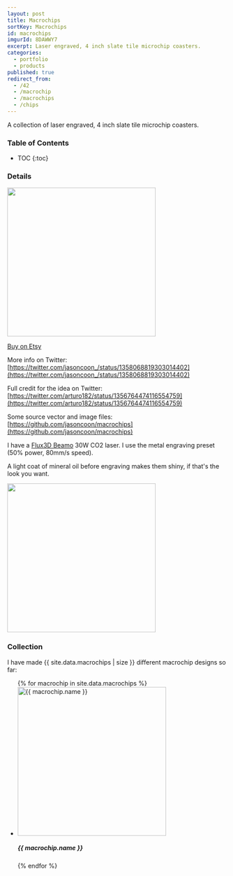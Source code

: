 ```yaml
---
layout: post
title: Macrochips
sortKey: Macrochips
id: macrochips
imgurId: 8DAWWY7
excerpt: Laser engraved, 4 inch slate tile microchip coasters.
categories:
  - portfolio
  - products
published: true
redirect_from:
  - /42
  - /macrochip
  - /macrochips
  - /chips
---
```


A collection of laser engraved, 4 inch slate tile microchip coasters.

<h3>Table of Contents</h3>

- TOC
{:toc}

### Details

<a href="https://i.imgur.com/8DAWWY7.jpg" target="_blank"><img src="https://i.imgur.com/8DAWWY7.jpg" style="width:340px" /></a>

<a class="btn btn-success" href="https://www.etsy.com/listing/971715779">Buy on Etsy</a>

More info on Twitter: [https://twitter.com/jasoncoon_/status/1358068819303014402](https://twitter.com/jasoncoon_/status/1358068819303014402)

Full credit for the idea on Twitter: [https://twitter.com/arturo182/status/1356764474116554759](https://twitter.com/arturo182/status/1356764474116554759)

Some source vector and image files: [https://github.com/jasoncoon/macrochips](https://github.com/jasoncoon/macrochips)

I have a [Flux3D Beamo](https://flux3dp.com/beamo/) 30W CO2 laser.  I use the metal engraving preset (50% power, 80mm/s speed).

A light coat of mineral oil before engraving makes them shiny, if that's the look you want.

<a href="https://i.imgur.com/rGQkxnr.gif" target="_blank"><img src="https://i.imgur.com/rGQkxnr.gif" style="width:340px" /></a>

### Collection

<!-- <blockquote class="imgur-embed-pub" lang="en" data-id="a/X9QCEbc">
  <a href="//imgur.com/a/X9QCEbc">Macrochips by Evil Genius Labs</a>
</blockquote>
<script async src="//s.imgur.com/min/embed.js" charset="utf-8"></script> -->

I have made {{ site.data.macrochips | size }} different macrochip designs so far:

<ul class="media-list">
{% for macrochip in site.data.macrochips %}
  <li class="media" id="{{ macrochip.name }}">
    <div class="media-left">
      <a href="https://i.imgur.com/{{ macrochip.imgurId }}.jpg" target="_blank" rel="noopener noreferrer">
        <img class="media-object" style="width:340px" src="https://i.imgur.com/{{ macrochip.imgurId }}.jpg" alt="{{ macrochip.name }}">
      </a>
    </div>
    <div class="media-body">
      <h5 class="media-heading">{{ macrochip.name }} <a href="macrochips#{{ macrochip.name }}"><i class="fa fa-link" aria-hidden="true"></i></a></h5>
    </div>
  </li>
{% endfor %}
</ul>

